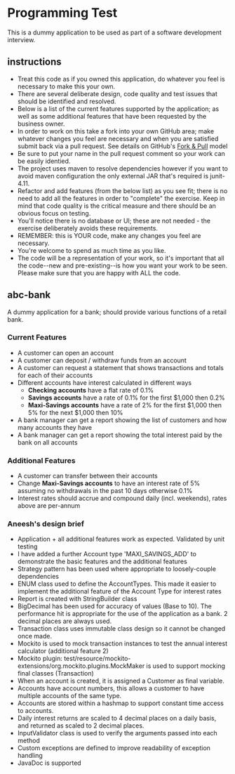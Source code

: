Programming Test
========

This is a dummy application to be used as part of a software development interview.

instructions
--------

* Treat this code as if you owned this application, do whatever you feel is necessary to make this your own.
* There are several deliberate design, code quality and test issues that should be identified and resolved.
* Below is a list of the current features supported by the application; as well as some additional features that have been requested by the business owner.
* In order to work on this take a fork into your own GitHub area; make whatever changes you feel are necessary and when you are satisfied submit back via a pull request. See details on GitHub's [Fork & Pull](https://help.github.com/articles/using-pull-requests) model
* Be sure to put your name in the pull request comment so your work can be easily identied.
* The project uses maven to resolve dependencies however if you want to avoid maven configuration the only external JAR that's required is junit-4.11.
* Refactor and add features (from the below list) as you see fit; there is no need to add all the features in order to "complete" the exercise. Keep in mind that code quality is the critical measure and there should be an obvious focus on testing.
* You'll notice there is no database or UI; these are not needed - the exercise deliberately avoids these requirements.
* REMEMBER: this is YOUR code, make any changes you feel are necessary.
* You're welcome to spend as much time as you like.
* The code will be a representation of your work, so it's important that all the code--new and pre-existing--is how you want your work to be seen.  Please make sure that you are happy with ALL the code.

abc-bank
--------

A dummy application for a bank; should provide various functions of a retail bank.

### Current Features

* A customer can open an account
* A customer can deposit / withdraw funds from an account
* A customer can request a statement that shows transactions and totals for each of their accounts
* Different accounts have interest calculated in different ways
  * **Checking accounts** have a flat rate of 0.1%
  * **Savings accounts** have a rate of 0.1% for the first $1,000 then 0.2%
  * **Maxi-Savings accounts** have a rate of 2% for the first $1,000 then 5% for the next $1,000 then 10%
* A bank manager can get a report showing the list of customers and how many accounts they have
* A bank manager can get a report showing the total interest paid by the bank on all accounts

### Additional Features

* A customer can transfer between their accounts
* Change **Maxi-Savings accounts** to have an interest rate of 5% assuming no withdrawals in the past 10 days otherwise 0.1%
* Interest rates should accrue and compound daily (incl. weekends), rates above are per-annum

### Aneesh's design brief

* Application + all additional features work as expected. Validated by unit testing
* I have added a further Account type 'MAXI_SAVINGS_ADD' to demonstrate the basic features and the additional features
* Strategy pattern has been used where appropriate to loosely-couple dependencies
* ENUM class used to define the AccountTypes. This made it easier to implement the additional feature of the Account Type for interest rates
* Report is created with StringBuilder class
* BigDecimal has been used for accuracy of values (Base to 10). The performance hit is appropriate for the use of the application as a bank. 2 decimal places are always used.
* Transaction class uses immutable class design so it cannot be changed once made. 
* Mockito is used to mock transaction instances to test the annual interest calculator (additional feature 2)
* Mockito plugin: test/resource/mockito-extensions/org.mockito.plugins.MockMaker is used to support mocking final classes (Transaction)
* When an account is created, it is assigned a Customer as final variable.
* Accounts have account numbers, this allows a customer to have multiple accounts of the same type.
* Accounts are stored within a hashmap to support constant time access to accounts.  
* Daily interest returns are scaled to 4 decimal places on a daily basis, and returned as scaled to 2 decimal places. 
* InputValidator class is used to verify the arguments passed into each method
* Custom exceptions are defined to improve readability of exception handling
* JavaDoc is supported
